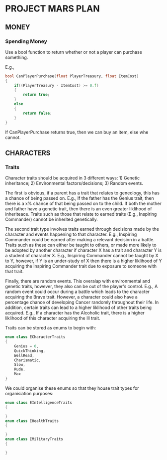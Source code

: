 # PROJECT MARS PLAN


## MONEY
### Spending Money

Use a bool function to return whether or not a player can purchase something. 

E.g., 
```C++
bool CanPlayerPurchase(float PlayerTreasury, float ItemCost)
{
    if((PlayerTreasury - ItemCost) >= 0.f)
    {
        return true;
    }
    else
    {
        return false;
    }
}
```

If CanPlayerPurchase returns true, then we can buy an item, else whe cannot.


## CHARACTERS 

### Traits

Character traits should be acquired in 3 different ways: 1) Genetic inheritance; 
2) Environmental factors/decisions; 3) Random events.

The first is obvious, if a parent has a trait that relates to geneology, this 
has a chance of being passed on. E.g., If the father has the Genius trait, then
there is a x% chance of that being passed on to the child. If both the mother
and father have a genetic trait, then there is an even greater liklihood of 
inheriteace. Traits such as those that relate to earned traits (E.g., Inspiring
Commander) cannot be inherited genetically.

The second trait type involves traits earned through decisions made by the 
character and events happening to that character. E.g., Inspiring Commander
could be earned after making a relevant decision in a battle. Traits such
as these can either be taught to others, or made more likely to be adopted
by another character if character X has a trait and character Y is a student
of character X. E.g., Inspiring Commander cannot be taught by X to Y, however,
if Y is an under-study of X then there is a higher liklihood of Y acquiring 
the Inspiring Commander trait due to exposure to someone with that trait.

Finally, there are random events. This overalap with environmental and 
genetic traits, however, they also can be out of the player's control. 
E.g., A random event could occur during a battle which leads to the character
acquiring the Brave trait. However, a character could also have a percentage
chance of developing Cancer randomly throughout their life. In addition, 
certain traits can lead to a higher liklihood of other traits being acquired.
E.g., If a character has the Alcoholic trait, there is a higher liklihood of
this character acquiring the Ill trait.

Traits can be stored as enums to begin with:
```C++
enum class ECharacterTraits
{
    Genius = 0,
    QuickThinking,
    WellRead,
    Charismatic,
    Slow,
    Rude,
    Max
}
```

We could organise these enums so that they house trait types for organisiation purposes:
```C++
enum class EIntelligenceTraits
{

}
enum class EHealthTraits
{

}
enum class EMilitaryTraits
{

}
```